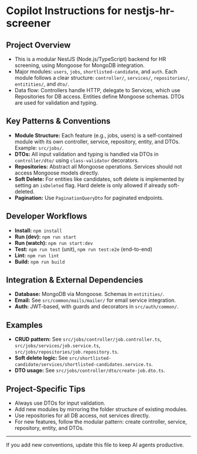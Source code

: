 # Copilot Instructions for nestjs-hr-screener

## Project Overview

- This is a modular NestJS (Node.js/TypeScript) backend for HR screening, using Mongoose for MongoDB integration.
- Major modules: `users`, `jobs`, `shortlisted-candidate`, and `auth`. Each module follows a clear structure: `controller/`, `services/`, `repositories/`, `entitities/`, and `dto/`.
- Data flow: Controllers handle HTTP, delegate to Services, which use Repositories for DB access. Entities define Mongoose schemas. DTOs are used for validation and typing.

## Key Patterns & Conventions

- **Module Structure:** Each feature (e.g., jobs, users) is a self-contained module with its own controller, service, repository, entity, and DTOs. Example: `src/jobs/`.
- **DTOs:** All input validation and typing is handled via DTOs in `controller/dto/` using `class-validator` decorators.
- **Repositories:** Abstract all Mongoose operations. Services should not access Mongoose models directly.
- **Soft Delete:** For entities like candidates, soft delete is implemented by setting an `isDeleted` flag. Hard delete is only allowed if already soft-deleted.
- **Pagination:** Use `PaginationQueryDto` for paginated endpoints.

## Developer Workflows

- **Install:** `npm install`
- **Run (dev):** `npm run start`
- **Run (watch):** `npm run start:dev`
- **Test:** `npm run test` (unit), `npm run test:e2e` (end-to-end)
- **Lint:** `npm run lint`
- **Build:** `npm run build`

## Integration & External Dependencies

- **Database:** MongoDB via Mongoose. Schemas in `entitities/`.
- **Email:** See `src/common/mails/mailer/` for email service integration.
- **Auth:** JWT-based, with guards and decorators in `src/auth/common/`.

## Examples

- **CRUD pattern:** See `src/jobs/controller/job.controller.ts`, `src/jobs/services/job.service.ts`, `src/jobs/repositories/job.repository.ts`.
- **Soft delete logic:** See `src/shortlisted-candidate/services/shortlisted-candidates.service.ts`.
- **DTO usage:** See `src/jobs/controller/dto/create-job.dto.ts`.

## Project-Specific Tips

- Always use DTOs for input validation.
- Add new modules by mirroring the folder structure of existing modules.
- Use repositories for all DB access, not services directly.
- For new features, follow the modular pattern: create controller, service, repository, entity, and DTOs.

---

If you add new conventions, update this file to keep AI agents productive.
